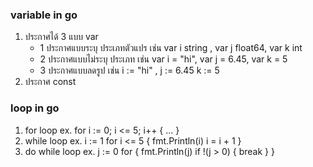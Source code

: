 ### variable in go 
1. ประกาศได้ 3 แบบ var
    - 1 ประกาศแบบระบุ ประเภทตัวแปร เช่น var i string , var j float64, var k int
    - 2 ประกาศแบบไม่ระบุ ประเภท เช่น var i = "hi", var j = 6.45, var k = 5
    - 3 ประกาศแบบลดรูป เช่น i := "hi" , j := 6.45 k := 5
2. ประกาศ const

### loop in go
1. for loop ex. for i := 0; i <= 5; i++ { ... }
2. while loop ex. i := 1 for i <= 5 { fmt.Println(i)  i = i + 1 }
3. do while loop ex.  j := 0 for { fmt.Println(j)  if !(j > 0) { break } }